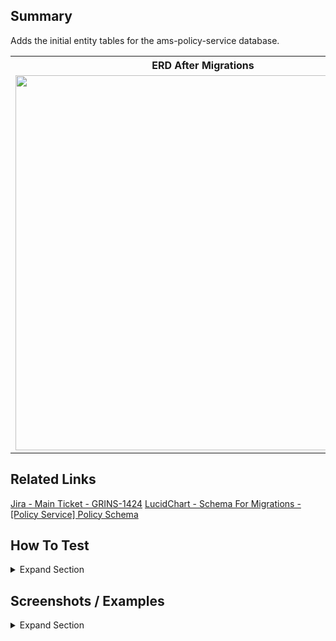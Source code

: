 ## Summary

Adds the initial entity tables for the ams-policy-service database.

<table>
<tr>
 <th>ERD After Migrations
 <th>LucidChart ERD Plan
<tr>
 <td><img width="600" src="https://github.com/Guaranteed-Rate/grins-mono/assets/112583934/2ce46de5-0458-4bb7-8c99-14ffa791f527" />
 <td><img width="600" src="https://github.com/Guaranteed-Rate/grins-mono/assets/112583934/1cdaa4d8-a27e-4148-9b0a-ddcfb17a4cca" />
</table>

## Related Links

[Jira - Main Ticket - GRINS-1424](https://jira.rate.com/browse/GRINS-1424)
[LucidChart - Schema For Migrations - [Policy Service] Policy Schema](https://lucid.app/lucidchart/3be5aae3-7472-4bd9-82bd-6298c93eff1c/edit?invitationId=inv_4f44e205-8364-481f-950c-06957cff8394&page=Tpy1WWJnyO2U#)

## How To Test

<details>
<summary>Expand Section</summary>

### Prerequisite Steps

1. If you have not already, create a local database for `ams_policy_service_dev` and populate your `.env.development.local` file with the correct connection information. By default, the password and username will be the same as the other local database used for the other services.

### Case: Run the migrations and ensure the tables are created

1. Local run `pnpm --filter ams-policy-service db:migrate:latest`
2. Verify that all of the tables mentioned in the [[Policy Service] Policy Schema](https://lucid.app/lucidchart/3be5aae3-7472-4bd9-82bd-6298c93eff1c/edit?invitationId=inv_4f44e205-8364-481f-950c-06957cff8394&page=Tpy1WWJnyO2U#) are created in the `ams_policy_service_dev` database.
3. Verify that the tables have the correct columns, data types, foreign keys, and T2 columns where applicable.

</details>

## Screenshots / Examples

<details>
<summary>Expand Section</summary>

<table>
<tr>
 <th>Description
 <th>Example
<tr>
 <td>ERD After Migrations Were Performed
 <td><img width="600" src="https://github.com/Guaranteed-Rate/grins-mono/assets/112583934/2ce46de5-0458-4bb7-8c99-14ffa791f527" />
<tr>
 <td>LucidChart ERD Plan
 <td><img width="600" src="https://github.com/Guaranteed-Rate/grins-mono/assets/112583934/1cdaa4d8-a27e-4148-9b0a-ddcfb17a4cca" />
</table>

</details>
